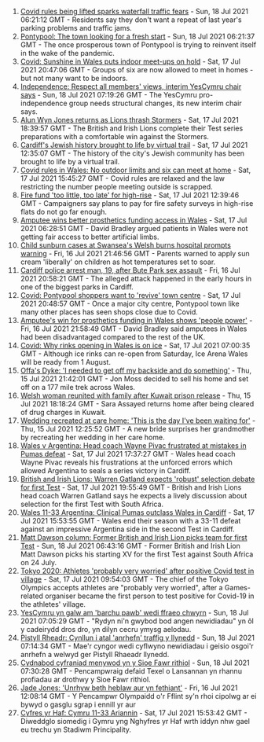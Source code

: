 1. [Covid rules being lifted sparks waterfall traffic fears](https://www.bbc.co.uk/news/uk-wales-57866005) - Sun, 18 Jul 2021 06:21:12 GMT - Residents say they don't want a repeat of last year's parking problems and traffic jams.
2. [Pontypool: The town looking for a fresh start](https://www.bbc.co.uk/news/uk-wales-57809563) - Sun, 18 Jul 2021 06:21:37 GMT - The once prosperous town of Pontypool is trying to reinvent itself in the wake of the pandemic.
3. [Covid: Sunshine in Wales puts indoor meet-ups on hold](https://www.bbc.co.uk/news/uk-wales-57875082) - Sat, 17 Jul 2021 20:47:06 GMT - Groups of six are now allowed to meet in homes - but not many want to be indoors.
4. [Independence: Respect all members' views, interim YesCymru chair says](https://www.bbc.co.uk/news/uk-wales-politics-57873337) - Sun, 18 Jul 2021 07:19:26 GMT - The YesCymru pro-independence group needs structural changes, its new interim chair says.
5. [Alun Wyn Jones returns as Lions thrash Stormers](https://www.bbc.co.uk/sport/rugby-union/57874651) - Sat, 17 Jul 2021 18:39:57 GMT - The British and Irish Lions complete their Test series preparations with a comfortable win against the Stormers.
6. [Cardiff's Jewish history brought to life by virtual trail](https://www.bbc.co.uk/news/uk-wales-57826282) - Sat, 17 Jul 2021 12:35:07 GMT - The history of the city's Jewish community has been brought to life by a virtual trail.
7. [Covid rules in Wales: No outdoor limits and six can meet at home](https://www.bbc.co.uk/news/uk-wales-57866006) - Sat, 17 Jul 2021 15:45:27 GMT - Covid rules are relaxed and the law restricting the number people meeting outside is scrapped.
8. [Fire fund 'too little, too late' for high-rise](https://www.bbc.co.uk/news/uk-wales-57866470) - Sat, 17 Jul 2021 12:39:46 GMT - Campaigners say plans to pay for fire safety surveys in high-rise flats do not go far enough.
9. [Amputee wins better prosthetics funding access in Wales](https://www.bbc.co.uk/news/uk-wales-54840455) - Sat, 17 Jul 2021 06:28:51 GMT - David Bradley argued patients in Wales were not getting fair access to better artificial limbs.
10. [Child sunburn cases at Swansea's Welsh burns hospital prompts warning](https://www.bbc.co.uk/news/uk-wales-57866642) - Fri, 16 Jul 2021 21:46:56 GMT - Parents warned to apply sun cream 'liberally' on children as hot temperatures set to soar.
11. [Cardiff police arrest man, 19, after Bute Park sex assault](https://www.bbc.co.uk/news/uk-wales-57866641) - Fri, 16 Jul 2021 20:58:21 GMT - The alleged attack happened in the early hours in one of the biggest parks in Cardiff.
12. [Covid: Pontypool shoppers want to 'revive' town centre](https://www.bbc.co.uk/news/uk-wales-57870128) - Sat, 17 Jul 2021 20:48:57 GMT - Once a major city centre, Pontypool town like many other places has seen shops close due to Covid.
13. [Amputee's win for prosthetics funding in Wales shows 'people power'](https://www.bbc.co.uk/news/uk-wales-57866765) - Fri, 16 Jul 2021 21:58:49 GMT - David Bradley said amputees in Wales had been disadvantaged compared to the rest of the UK.
14. [Covid: Why rinks opening in Wales is on ice](https://www.bbc.co.uk/news/uk-wales-57866643) - Sat, 17 Jul 2021 07:00:35 GMT - Although ice rinks can re-open from Saturday, Ice Arena Wales will be ready from 1 August.
15. [Offa's Dyke: 'I needed to get off my backside and do something'](https://www.bbc.co.uk/news/uk-wales-57854826) - Thu, 15 Jul 2021 21:42:01 GMT - Jon Moss decided to sell his home and set off on a 177 mile trek across Wales.
16. [Welsh woman reunited with family after Kuwait prison release](https://www.bbc.co.uk/news/uk-wales-57855353) - Thu, 15 Jul 2021 18:18:24 GMT - Sara Assayed returns home after being cleared of drug charges in Kuwait.
17. [Wedding recreated at care home: 'This is the day I've been waiting for'](https://www.bbc.co.uk/news/uk-wales-57846759) - Thu, 15 Jul 2021 12:25:52 GMT - A new bride surprises her grandmother by recreating her wedding in her care home.
18. [Wales v Argentina: Head coach Wayne Pivac frustrated at mistakes in Pumas defeat](https://www.bbc.co.uk/sport/rugby-union/57875845) - Sat, 17 Jul 2021 17:37:27 GMT - Wales head coach Wayne Pivac reveals his frustrations at the unforced errors which allowed Argentina to seals a series victory in Cardiff.
19. [British and Irish Lions: Warren Gatland expects 'robust' selection debate for first Test](https://www.bbc.co.uk/sport/rugby-union/57874720) - Sat, 17 Jul 2021 19:55:49 GMT - British and Irish Lions head coach Warren Gatland says he expects a lively discussion about selection for the first Test with South Africa.
20. [Wales 11-33 Argentina: Clinical Pumas outclass Wales in Cardiff](https://www.bbc.co.uk/sport/rugby-union/57861293) - Sat, 17 Jul 2021 15:53:55 GMT - Wales end their season with a 33-11 defeat against an impressive Argentina side in the second Test in Cardiff.
21. [Matt Dawson column: Former British and Irish Lion picks team for first Test](https://www.bbc.co.uk/sport/rugby-union/57875384) - Sun, 18 Jul 2021 06:43:16 GMT - Former British and Irish Lion Matt Dawson picks his starting XV for the first Test against South Africa on 24 July.
22. [Tokyo 2020: Athletes 'probably very worried' after positive Covid test in village](https://www.bbc.co.uk/sport/olympics/57872739) - Sat, 17 Jul 2021 09:54:03 GMT - The chief of the Tokyo Olympics accepts athletes are "probably very worried", after a Games-related organiser became the first person to test positive for Covid-19 in the athletes' village.
23. [YesCymru yn galw am 'barchu pawb' wedi ffraeo chwyrn](https://www.bbc.co.uk/newyddion/57870187) - Sun, 18 Jul 2021 07:05:29 GMT - "Rydyn ni'n gwybod bod angen newidiadau" yn ôl y cadeirydd dros dro, yn dilyn cecru ymysg aelodau.
24. [Pistyll Rheadr: Cynllun i atal 'anrhefn' traffig y llynedd](https://www.bbc.co.uk/newyddion/57862930) - Sun, 18 Jul 2021 07:14:34 GMT - Mae'r cyngor wedi cyflwyno newidiadau i geisio osgoi'r anrhefn a welwyd ger Pistyll Rhaeadr llynedd.
25. [Cydnabod cyfraniad menywod yn y Sioe Fawr rithiol](https://www.bbc.co.uk/newyddion/57858745) - Sun, 18 Jul 2021 07:30:28 GMT - Pencampwraig defaid Texel o Lansannan yn rhannu profiadau ar drothwy y Sioe Fawr rithiol.
26. [Jade Jones: 'Unrhyw beth heblaw aur yn fethiant'](https://www.bbc.co.uk/newyddion/57835165) - Fri, 16 Jul 2021 12:08:14 GMT - Y Pencampwr Olympaidd o'r Fflint sy'n rhoi cipolwg ar ei bywyd o gasglu sgrap i ennill yr aur
27. [Cyfres yr Haf: Cymru 11-33 Ariannin](https://www.bbc.co.uk/newyddion/57873794) - Sat, 17 Jul 2021 15:53:42 GMT - Diweddglo siomedig i Gymru yng Nghyfres yr Haf wrth iddyn nhw gael eu trechu yn Stadiwm Principality.
